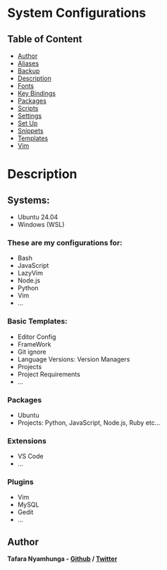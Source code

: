 # System Configurations

## Table of Content
- [Author](#author)
- [Aliases](Aliases/README.md#aliases)
- [Backup](Backup/README.md)
- [Description](#description)
- [Fonts](Fonts/README.md#fonts)
- [Key Bindings](Key-Bindings/README.md#key-bindings)
- [Packages](Packages/README.md#packages)
- [Scripts](Scripts/README.md#scripts)
- [Settings](Settings/README.md#settings)
- [Set Up](Set-Up/README.md#set-up)
- [Snippets](Snippets/README.md#snippets)
- [Templates](Templates/README.md#templates)
- [Vim](Vim/README.md#vim)

# Description

## Systems:

- Ubuntu 24.04
- Windows (WSL)

### These are my configurations for:

- Bash
- JavaScript
- LazyVim
- Node.js
- Python
- Vim
- ...

### Basic Templates:
- Editor Config
- FrameWork
- Git ignore
- Language Versions: Version Managers
- Projects
- Project Requirements
- ...

### Packages
- Ubuntu
- Projects: Python, JavaScript, Node.js, Ruby etc...

### Extensions
- VS Code
- ...

### Plugins
- Vim
- MySQL
- Gedit
- ...

## Author

**Tafara Nyamhunga  - [Github](https://github.com/tafara-n) / [Twitter](https://twitter.com/tafaranyamhunga)**
